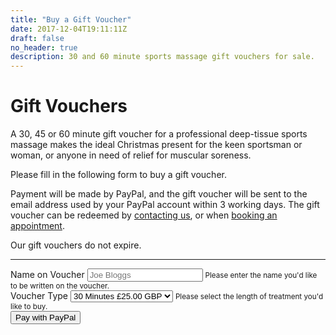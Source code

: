 ```yaml
---
title: "Buy a Gift Voucher"
date: 2017-12-04T19:11:11Z
draft: false
no_header: true
description: 30 and 60 minute sports massage gift vouchers for sale.
---
```


<div class="jumbotron">
  <h1 class="display-3">Gift Vouchers</h1>
  <p class="lead">A 30, 45 or 60 minute gift voucher for a professional deep-tissue sports massage makes the ideal Christmas present for the keen sportsman or woman, or anyone in need of relief for muscular soreness.<p>
</div>

Please fill in the following form to buy a gift voucher.

Payment will be made by PayPal, and the gift voucher will be sent to the email address used by your PayPal account within 3 working days.  The gift voucher can be redeemed by <a href="/contact/">contacting us</a>, or when <a href="https://app.acuityscheduling.com/schedule.php?owner=14767332">booking an appointment</a>.

Our gift vouchers do not expire.

---

<form action="https://www.paypal.com/cgi-bin/webscr" method="post" target="_top">
  <input type="hidden" name="cmd" value="_s-xclick">
  <input type="hidden" name="hosted_button_id" value="46HCZEDRR2UKS">
  <input type="hidden" name="on1" value="Name on Voucher">
  <input type="hidden" name="on0" value="Voucher">
  <input type="hidden" name="currency_code" value="GBP">
  <div class="form-group">
    <label for="os1">Name on Voucher</label>
    <input type="text" class="form-control" name="os1" maxlength="200" required aria-describedby="nameHelp" placeholder="Joe Bloggs">
    <small id="nameHelp" class="form-text text-muted">Please enter the name you'd like to be written on the voucher.</small>
  </div>
  <div class="form-group">
    <label for="os0">Voucher Type</label>
    <select name="os0" class="form-control" aria-describedby="voucherHelp">
       <option value="30 Minutes">30 Minutes £25.00 GBP</option>
       <option value="45 Minutes">45 Minutes £35.00 GBP</option>
       <option value="60 Minutes">60 Minutes £40.00 GBP</option>
    </select>
    <small id="voucherHelp" class="form-text text-muted">Please select the length of treatment you'd like to buy.</small>
  </div>
  <div class="form-group">
    <input class="btn btn-primary" type="submit" name="submit" value="Pay with PayPal">
    <img alt="" border="0" src="https://www.paypalobjects.com/en_GB/i/scr/pixel.gif" width="1" height="1">
  </div>
</form>
